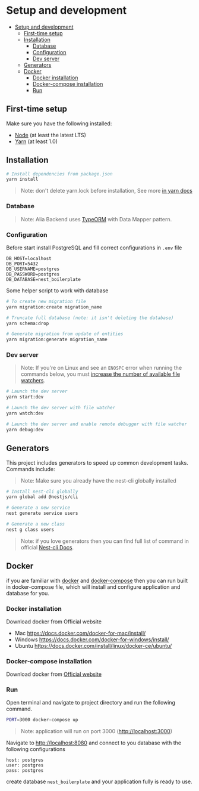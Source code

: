 # Setup and development

- [Setup and development](#setup-and-development)
  - [First-time setup](#first-time-setup)
  - [Installation](#installation)
    - [Database](#database)
    - [Configuration](#configuration)
    - [Dev server](#dev-server)
  - [Generators](#generators)
  - [Docker](#docker)
    - [Docker installation](#docker-installation)
    - [Docker-compose installation](#docker-compose-installation)
    - [Run](#run)

## First-time setup

Make sure you have the following installed:

- [Node](https://nodejs.org/en/) (at least the latest LTS)
- [Yarn](https://yarnpkg.com/lang/en/docs/install/) (at least 1.0)

## Installation

```bash
# Install dependencies from package.json
yarn install
```

> Note: don't delete yarn.lock before installation, See more [in yarn docs](https://classic.yarnpkg.com/en/docs/yarn-lock/)

### Database

> Note: Alia Backend uses [TypeORM](https://github.com/typeorm/typeorm) with Data Mapper pattern.

### Configuration

Before start install PostgreSQL and fill correct configurations in `.env` file

```env
DB_HOST=localhost
DB_PORT=5432
DB_USERNAME=postgres
DB_PASSWORD=postgres
DB_DATABASE=nest_boilerplate
```

Some helper script to work with database

```bash
# To create new migration file
yarn migration:create migration_name

# Truncate full database (note: it isn't deleting the database)
yarn schema:drop

# Generate migration from update of entities
yarn migration:generate migration_name
```

### Dev server

> Note: If you're on Linux and see an `ENOSPC` error when running the commands below, you must [increase the number of available file watchers](https://stackoverflow.com/questions/22475849/node-js-error-enospc#answer-32600959).

```bash
# Launch the dev server
yarn start:dev

# Launch the dev server with file watcher
yarn watch:dev

# Launch the dev server and enable remote debugger with file watcher
yarn debug:dev
```

## Generators

This project includes generators to speed up common development tasks. Commands include:

> Note: Make sure you already have the nest-cli globally installed

```bash
# Install nest-cli globally
yarn global add @nestjs/cli

# Generate a new service
nest generate service users

# Generate a new class
nest g class users

```
> Note: if you love generators then you can find full list of command in official [Nest-cli Docs](https://docs.nestjs.com/cli/usages#generate-alias-g).

## Docker

if you are familiar with [docker](https://www.docker.com/) and [docker-compose](https://docs.docker.com/compose) then you can run built in docker-compose file, which will install and configure application and database for you.

### Docker installation

Download docker from Official website

- Mac <https://docs.docker.com/docker-for-mac/install/>
- Windows <https://docs.docker.com/docker-for-windows/install/>
- Ubuntu <https://docs.docker.com/install/linux/docker-ce/ubuntu/>

### Docker-compose installation

Download docker from [Official website](https://docs.docker.com/compose/install)

### Run

Open terminal and navigate to project directory and run the following command.

```bash
PORT=3000 docker-compose up
```

> Note: application will run on port 3000 (<http://localhost:3000>)

Navigate to <http://localhost:8080> and connect to you database with the following configurations

```text
host: postgres
user: postgres
pass: postgres
```

create database `nest_boilerplate` and your application fully is ready to use.
